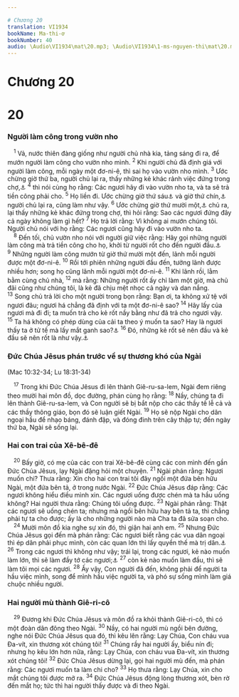 ```yaml
---

# Chương 20
translation: VI1934
bookName: Ma-thi-ơ 
bookNumber: 40
audio: \Audio\VI1934\mat\20.mp3; \Audio\VI1934\1-ms-nguyen-thi\mat\20.mp3; \Audio\VI1934\2-ms-david-dong\mat\20.mp3
---
```


# Chương 20

<div class="title"><h1>20</h1><h3>Người làm công trong vườn nho</h3></div>
<span class="verse mat_20_1"> <sup>1</sup> Vả, nước thiên đàng giống như người chủ nhà kia, tảng sáng đi ra, để mướn người làm công cho vườn nho mình. </span>
<span class="verse mat_20_2"><sup>2</sup> Khi người chủ đã định giá với người làm công, mỗi ngày một đơ-ni-ê, thì sai họ vào vườn nho mình. </span>
<span class="verse mat_20_3"><sup>3</sup> Ước chừng giờ thứ ba, người chủ lại ra, thấy những kẻ khác rảnh việc đứng trong chợ,<a data-toggle="tooltip" data-placement="bottom" title="Khoảng chín giờ sáng">⚓</a></span>
<span class="verse mat_20_4"><sup>4</sup> thì nói cùng họ rằng: Các ngươi hãy đi vào vườn nho ta, và ta sẽ trả tiền công phải cho. </span>
<span class="verse mat_20_5"><sup>5</sup> Họ liền đi. Ước chừng giờ thứ sáu<a data-toggle="tooltip" data-placement="bottom" title="Khoảng mười hai giờ trưa">⚓</a> và giờ thứ chín,<a data-toggle="tooltip" data-placement="bottom" title="Khoảng ba giờ chiều">⚓</a> người chủ lại ra, cũng làm như vậy. </span>
<span class="verse mat_20_6"><sup>6</sup> Ước chừng giờ thứ mười một,<a data-toggle="tooltip" data-placement="bottom" title="Khoảng năm giờ chiều">⚓</a> chủ ra, lại thấy những kẻ khác đứng trong chợ, thì hỏi rằng: Sao các ngươi đứng đây cả ngày không làm gì hết? </span>
<span class="verse mat_20_7"><sup>7</sup> Họ trả lời rằng: Vì không ai mướn chúng tôi. Người chủ nói với họ rằng: Các ngươi cũng hãy đi vào vườn nho ta. <br/></span>
<span class="verse mat_20_8"> <sup>8</sup> Đến tối, chủ vườn nho nói với người giữ việc rằng: Hãy gọi những người làm công mà trả tiền công cho họ, khởi từ người rốt cho đến người đầu.<a data-toggle="tooltip" data-placement="bottom" title="Le 19:13; Phu 24:15">⚓</a></span>
<span class="verse mat_20_9"><sup>9</sup> Những người làm công mướn từ giờ thứ mười một đến, lãnh mỗi người được một đơ-ni-ê. </span>
<span class="verse mat_20_10"><sup>10</sup> Rồi tới phiên những người đầu đến, tưởng lãnh được nhiều hơn; song họ cũng lãnh mỗi người một đơ-ni-ê. </span>
<span class="verse mat_20_11"><sup>11</sup> Khi lãnh rồi, lằm bằm cùng chủ nhà, </span>
<span class="verse mat_20_12"><sup>12</sup> mà rằng: Những người rốt ấy chỉ làm một giờ, mà chủ đãi cũng như chúng tôi, là kẻ đã chịu mệt nhọc cả ngày và dan nắng. </span>
<span class="verse mat_20_13"><sup>13</sup> Song chủ trả lời cho một người trong bọn rằng: Bạn ơi, ta không xử tệ với ngươi đâu; ngươi há chẳng đã định với ta một đơ-ni-ê sao? </span>
<span class="verse mat_20_14"><sup>14</sup> Hãy lấy của ngươi mà đi đi; ta muốn trả cho kẻ rốt nầy bằng như đã trả cho ngươi vậy. </span>
<span class="verse mat_20_15"><sup>15</sup> Ta há không có phép dùng của cải ta theo ý muốn ta sao? Hay là ngươi thấy ta ở tử tế mà lấy mắt ganh sao?<a data-toggle="tooltip" data-placement="bottom" title="Ctd: có phải mắt bạn lườm nguýt vì tôi là người tốt chăng?">⚓</a></span>
<span class="verse mat_20_16"><sup>16</sup> Đó, những kẻ rốt sẽ nên đầu và kẻ đầu sẽ nên rốt là như vậy.<a data-toggle="tooltip" data-placement="bottom" title="Mat 19:30; Mac 10:31; Lu 13:30">⚓</a><br/></span>
<div class="title"><h3>Đức Chúa Jêsus phán trước về sự thương khó của Ngài</h3><p>(Mac 10:32-34; Lu 18:31-34)</p></div>
<span class="verse mat_20_17"> <sup>17</sup> Trong khi Đức Chúa Jêsus đi lên thành Giê-ru-sa-lem, Ngài đem riêng theo mười hai môn đồ, dọc đường, phán cùng họ rằng: </span>
<span class="verse mat_20_18"><sup>18</sup> Nầy, chúng ta đi lên thành Giê-ru-sa-lem, và Con người sẽ bị bắt nộp cho các thầy tế lễ cả và các thầy thông giáo, bọn đó sẽ luận giết Ngài. </span>
<span class="verse mat_20_19"><sup>19</sup> Họ sẽ nộp Ngài cho dân ngoại hầu để nhạo báng, đánh đập, và đóng đinh trên cây thập tự; đến ngày thứ ba, Ngài sẽ sống lại. <br/></span>
<div class="title"><h3>Hai con trai của Xê-bê-đê</h3></div>
<span class="verse mat_20_20"> <sup>20</sup> Bấy giờ, có mẹ của các con trai Xê-bê-đê cùng các con mình đến gần Đức Chúa Jêsus, lạy Ngài đặng hỏi một chuyện. </span>
<span class="verse mat_20_21"><sup>21</sup> Ngài phán rằng: Ngươi muốn chi? Thưa rằng: Xin cho hai con trai tôi đây ngồi một đứa bên hữu Ngài, một đứa bên tả, ở trong nước Ngài. </span>
<span class="verse mat_20_22"><sup>22</sup> Đức Chúa Jêsus đáp rằng: Các ngươi không hiểu điều mình xin. Các ngươi uống được chén mà ta hầu uống không? Hai người thưa rằng: Chúng tôi uống được. </span>
<span class="verse mat_20_23"><sup>23</sup> Ngài phán rằng: Thật các ngươi sẽ uống chén ta; nhưng mà ngồi bên hữu hay bên tả ta, thì chẳng phải tự ta cho được; ấy là cho những người nào mà Cha ta đã sửa soạn cho. <br/></span>
<span class="verse mat_20_24"> <sup>24</sup> Mười môn đồ kia nghe sự xin đó, thì giận hai anh em. </span>
<span class="verse mat_20_25"><sup>25</sup> Nhưng Đức Chúa Jêsus gọi đến mà phán rằng: Các ngươi biết rằng các vua dân ngoại thì ép dân phải phục mình, còn các quan lớn thì lấy quyền thế mà trị dân.<a data-toggle="tooltip" data-placement="bottom" title="Lu 22:25-26">⚓</a></span>
<span class="verse mat_20_26"><sup>26</sup> Trong các ngươi thì không như vậy; trái lại, trong các ngươi, kẻ nào muốn làm lớn, thì sẽ làm đầy tớ các ngươi;<a data-toggle="tooltip" data-placement="bottom" title="Mat 23:11; Mac 9:35; Lu 22:26">⚓</a></span>
<span class="verse mat_20_27"><sup>27</sup> còn kẻ nào muốn làm đầu, thì sẽ làm tôi mọi các ngươi. </span>
<span class="verse mat_20_28"><sup>28</sup> Ấy vậy, Con người đã đến, không phải để người ta hầu việc mình, song để mình hầu việc người ta, và phó sự sống mình làm giá chuộc nhiều người. <br/></span>
<div class="title"><h3>Hai người mù thành Giê-ri-cô</h3></div>
<span class="verse mat_20_29"> <sup>29</sup> Đương khi Đức Chúa Jêsus và môn đồ ra khỏi thành Giê-ri-cô, thì có một đoàn dân đông theo Ngài. </span>
<span class="verse mat_20_30"><sup>30</sup> Nầy, có hai người mù ngồi bên đường, nghe nói Đức Chúa Jêsus qua đó, thì kêu lên rằng: Lạy Chúa, Con cháu vua Đa-vít, xin thương xót chúng tôi! </span>
<span class="verse mat_20_31"><sup>31</sup> Chúng rầy hai người ấy, biểu nín đi; nhưng họ kêu lớn hơn nữa, rằng: Lạy Chúa, con cháu vua Đa-vít, xin thương xót chúng tôi! </span>
<span class="verse mat_20_32"><sup>32</sup> Đức Chúa Jêsus dừng lại, gọi hai người mù đến, mà phán rằng: Các ngươi muốn ta làm chi cho? </span>
<span class="verse mat_20_33"><sup>33</sup> Họ thưa rằng: Lạy Chúa, xin cho mắt chúng tôi được mở ra. </span>
<span class="verse mat_20_34"><sup>34</sup> Đức Chúa Jêsus động lòng thương xót, bèn rờ đến mắt họ; tức thì hai người thấy được và đi theo Ngài. <br/></span>
